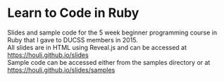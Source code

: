 # Learn to Code in Ruby
Slides and sample code for the 5 week beginner programming course in Ruby that I gave to DUCSS members in 2015.  
All slides are in HTML using Reveal.js and can be accessed at <https://houli.github.io/slides>  
Sample code can be accessed either from the samples directory or at <https://houli.github.io/slides/samples>
